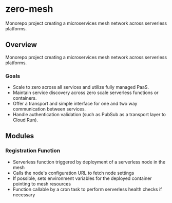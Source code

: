 

# zero-mesh

Monorepo project creating a microservices mesh network across serverless platforms.

## Overview

Monorepo project creating a microservices mesh network across serverless platforms.

### Goals

- Scale to zero across all services and utilize fully managed PaaS.
- Maintain service discovery across zero scale serverless functions or containers.
- Offer a transport and simple interface for one and two way communication between services.
- Handle authentication validation (such as PubSub as a transport layer to Cloud Run).

## Modules

### Registration Function

- Serverless function triggered by deployment of a serverless node in the mesh
- Calls the node's configuration URL to fetch node settings
- If possible, sets environment variables for the deployed container pointing to mesh resources
- Function callable by a cron task to perform serverless health checks if necessary

